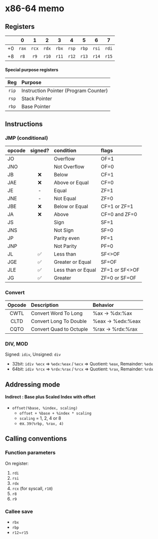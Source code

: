x86-64 memo
===========

## Registers

||0|1|2|3|4|5|6|7|
|-:|:-:|:-:|:-:|:-:|:-:|:-:|:-:|:-:|
|+0|`rax`|`rcx`|`rdx`|`rbx`|`rsp`|`rbp`|`rsi`|`rdi`|
|+8|`r8`|`r9`|`r10`|`r11`|`r12`|`r13`|`r14`|`r15`|

#### Special purpose registers

| Reg   | Purpose |
|:-----:|:--------|
| `rip` | Instruction Pointer (Program Counter) |
| `rsp` | Stack Pointer |
| `rbp` | Base Pointer |

## Instructions

### JMP (conditional)

|opcode|signed?|condition|flags|
|:----|:-:|:-------------------|:-|
| JO  |   | Overflow           | OF=1           |
| JNO |   | Not Overflow       | OF=0           |
| JB  |❌ | Below              | CF=1           |
| JAE |❌ | Above or Equal     | CF=0           |
| JE  | - | Equal              | ZF=1           |
| JNE | - | Not Equal          | ZF=0           |
| JBE |❌ | Below or Equal     | CF=1 or ZF=1   |
| JA  |❌ | Above              | CF=0 and ZF=0  |
| JS  |   | Sign               | SF=1           |
| JNS |   | Not Sign           | SF=0           |
| JP  |   | Parity even        | PF=1           |
| JNP |   | Not Parity         | PF=0           |
| JL  |✅ | Less than          | SF<>OF         |
| JGE |✅ | Greater or Equal   | SF=OF          |
| JLE |✅ | Less than or Equal | ZF=1 or SF<>OF |
| JG  |✅ | Greater            | ZF=0 or SF=OF  |

### Convert

| Opcode | Description           | Behavior          |
|:----:|:------------------------|:------------------|
| CWTL | Convert Word To Long    | %ax  -> %dx:%ax   |
| CLTD | Convert Long To Double  | %eax -> %edx:%eax |
| CQTO | Convert Quad to Octuple | %rax -> %rdx:%rax |

### DIV, MOD

Signed: `idiv`, Unsigned: `div`

  * 32bit: `idiv %ecx` => `%edx:%eax` / `%ecx`  =>  Quotient: `%eax`, Remainder: `%edx`
  * 64bit: `idiv %rcx` => `%rdx:%rax` / `%rcx`  =>  Quotient: `%rax`, Remainder: `%rdx`


## Addressing mode

#### Indirect : Base plus Scaled Index with offset

  * `offset(%base, %index, scaling)`
    * `offset + %base + %index * scaling`
    * `scaling` = 1, 2, 4 or 8
    * ex. `39(%rbp, %rax, 4)`


## Calling conventions

### Function parameters

On register:

  1. `rdi`
  2. `rsi`
  3. `rdx`
  4. `rcx` (for syscall, `r10`)
  5. `r8`
  6. `r9`

### Callee save

  * `rbx`
  * `rbp`
  * `r12`~`r15`
